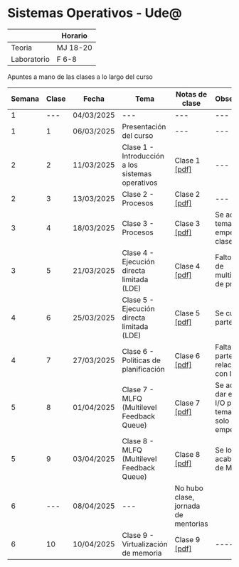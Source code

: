 # Sistemas Operativos - Ude@

|   |Horario|
|---|---|
|Teoria|MJ 18-20|
|Laboratorio|F 6-8|

Apuntes a mano de las clases a lo largo del curso

|Semana	| Clase	| Fecha | Tema | Notas de clase | Observaciones |
|----|----|----|----|----|----|
|1	 | --- | 04/03/2025 | --- | --- | --- |
|1	 | 1 | 06/03/2025 | Presentación del curso | --- | --- |
|2   | 2 | 11/03/2025 | Clase 1 - Introducción a los sistemas operativos | Clase 1 [[pdf]](so-clase1_11-03-2025.pdf) | --- |
|2   | 3 | 13/03/2025 | Clase 2 - Procesos | Clase 2 [[pdf]](so-clase2_13-03-2025.pdf) | --- |
|3   | 4 | 18/03/2025 | Clase 3 - Procesos | Clase 3 [[pdf]](so-clase3_18-03-2025.pdf) |Se acabo el tema empezado la clase anterior |
|3   | 5 | 21/03/2025 | Clase 4 - Ejecución directa limitada (LDE) | Clase 4 [[pdf]](so-clase4_21-03-2025.pdf) | Falto la parte de multiplexación de procesos  |
|4   | 6 | 25/03/2025 | Clase 5 - Ejecución directa limitada (LDE) | Clase 5 [[pdf]](so-clase5_25-03-2025.pdf) | Se culmino la parte faltante  ||
|4   | 7 | 27/03/2025 | Clase 6 - Politicas de planificación | Clase 6 [[pdf]](so-clase6_27-03-2025.pdf) | Falta explicar la parte relacionada con I/O ||
|5   | 8 | 01/04/2025 | Clase 7 - MLFQ (Multilevel Feedback Queue) | Clase 7 [[pdf]](so-clase7_01-04-2025.pdf) | Se acabo de dar el tema de I/O pero el tema de MLFQ solo se pudo empezar |
|5   | 9 | 03/04/2025 | Clase 8 - MLFQ (Multilevel Feedback Queue) | Clase 8 [[pdf]](so-clase8_03-04-2025.pdf) | Se logro acabar el tema de MLFQ |
|6   | --- | 08/04/2025 | --- | No hubo clase, jornada de mentorias |
|6   | 10 | 10/04/2025 | Clase 9 - Virtualización de memoria | Clase 9 [[pdf]](so-clase9_11-04-2025.pdf) | ---- |